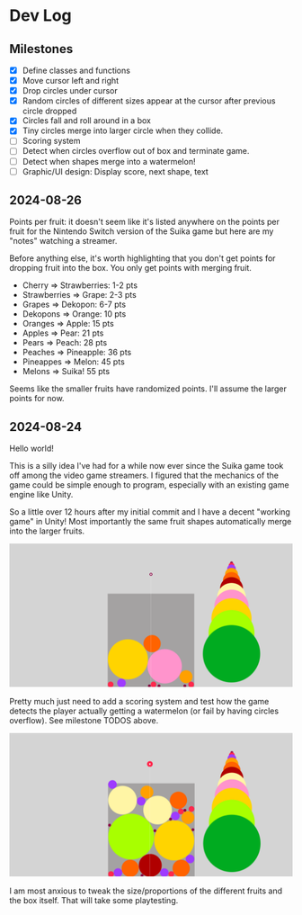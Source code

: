 # Dev Log

## Milestones

- [X] Define classes and functions
- [X] Move cursor left and right
- [X] Drop circles under cursor
- [X] Random circles of different sizes appear at the cursor after previous circle dropped
- [X] Circles fall and roll around in a box
- [X] Tiny circles merge into larger circle when they collide.
- [ ] Scoring system
- [ ] Detect when circles overflow out of box and terminate game.
- [ ] Detect when shapes merge into a watermelon!
- [ ] Graphic/UI design: Display score, next shape, text

## 2024-08-26

Points per fruit: it doesn't seem like it's listed anywhere on the points per fruit for the Nintendo Switch version of the Suika game but here are my "notes" watching a streamer.

Before anything else, it's worth highlighting that you don't get points for dropping fruit into the box. You only get points with merging fruit.
 
 - Cherry => Strawberries: 1-2 pts
 - Strawberries => Grape: 2-3 pts 
 - Grapes => Dekopon: 6-7 pts
 - Dekopons => Orange: 10 pts
 - Oranges => Apple: 15 pts
 - Apples => Pear: 21 pts
 - Pears => Peach: 28 pts
 - Peaches => Pineapple: 36 pts
 - Pineappes => Melon: 45 pts
 - Melons => Suika! 55 pts

 Seems like the smaller fruits have randomized points. I'll assume the larger points for now.

## 2024-08-24

Hello world!

This is a silly idea I've had for a while now ever since the Suika game took off among the video game streamers. I figured that the mechanics of the game could be simple enough to program, especially with an existing game engine like Unity.

So a little over 12 hours after my initial commit and I have a decent "working game" in Unity! Most importantly the same fruit shapes automatically merge into the larger fruits.

![progress](./2024-08-24-214703.png)

Pretty much just need to add a scoring system and test how the game detects the player actually getting a watermelon (or fail by having circles overflow). See milestone TODOS above.

![progress](./2024-08-24-223228.png)

I am most anxious to tweak the size/proportions of the different fruits and the box itself. That will take some playtesting.